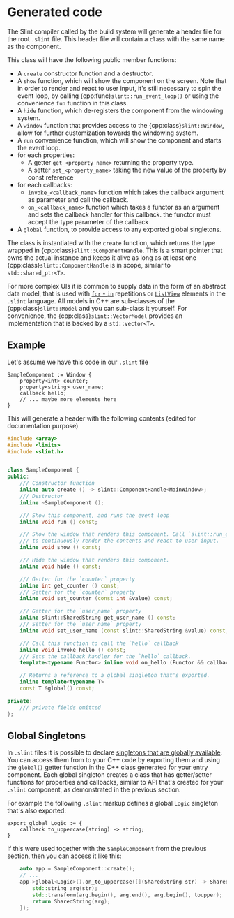 # Generated code

The Slint compiler called by the build system will generate a header file for the root `.slint`
file. This header file will contain a `class` with the same name as the component.

This class will have the following public member functions:

* A `create` constructor function and a destructor.
* A `show` function, which will show the component on the screen. Note that in order to render
  and react to user input, it's still necessary to spin the event loop, by calling {cpp:func}`slint::run_event_loop()`
  or using the convenience `fun` function in this class.
* A `hide` function, which de-registers the component from the windowing system.
* A `window` function that provides access to the {cpp:class}`slint::Window`, allow for further customization
  towards the windowing system.
* A `run` convenience function, which will show the component and starts the event loop.
* for each properties:
  * A getter `get_<property_name>` returning the property type.
  * A setter `set_<property_name>` taking the new value of the property by const reference
* for each callbacks:
  * `invoke_<callback_name>` function which takes the callback argument as parameter and call the callback.
  * `on_<callback_name>` function which takes a functor as an argument and sets the callback handler
     for this callback. the functor must accept the type parameter of the callback
* A `global` function, to provide access to any exported global singletons.

The class is instantiated with the `create` function, which returns the type wrapped in {cpp:class}`slint::ComponentHandle`.
This is a smart pointer that owns the actual instance and keeps it alive as long as at least one {cpp:class}`slint::ComponentHandle`
is in scope, similar to `std::shared_ptr<T>`.

For more complex UIs it is common to supply data in the form of an abstract data model, that is used with
[`for` - `in`](markdown/langref.md#repetition) repetitions or [`ListView`](markdown/widgets.md#listview) elements in the `.slint` language.
All models in C++ are sub-classes of the {cpp:class}`slint::Model` and you can sub-class it yourself. For convenience,
the {cpp:class}`slint::VectorModel` provides an implementation that is backed by a `std::vector<T>`.

## Example

Let's assume we have this code in our `.slint` file

```slint
SampleComponent := Window {
    property<int> counter;
    property<string> user_name;
    callback hello;
    // ... maybe more elements here
}
```

This will generate a header with the following contents (edited for documentation purpose)

```cpp
#include <array>
#include <limits>
#include <slint.h>


class SampleComponent {
public:
    /// Constructor function
    inline auto create () -> slint::ComponentHandle<MainWindow>;
    /// Destructor
    inline ~SampleComponent ();

    /// Show this component, and runs the event loop
    inline void run () const;

    /// Show the window that renders this component. Call `slint::run_event_loop()`
    /// to continuously render the contents and react to user input.
    inline void show () const;

    /// Hide the window that renders this component.
    inline void hide () const;

    /// Getter for the `counter` property
    inline int get_counter () const;
    /// Setter for the `counter` property
    inline void set_counter (const int &value) const;

    /// Getter for the `user_name` property
    inline slint::SharedString get_user_name () const;
    /// Setter for the `user_name` property
    inline void set_user_name (const slint::SharedString &value) const;

    /// Call this function to call the `hello` callback
    inline void invoke_hello () const;
    /// Sets the callback handler for the `hello` callback.
    template<typename Functor> inline void on_hello (Functor && callback_handler) const;

    // Returns a reference to a global singleton that's exported.
    inline template<typename T>
    const T &global() const;

private:
    /// private fields omitted
};
```

## Global Singletons

In `.slint` files it is possible to declare [singletons that are globally available](markdown/langref.md#global-singletons).
You can access them from to your C++ code by exporting them and using the `global()` getter function in the
C++ class generated for your entry component. Each global singleton creates a class that has getter/setter functions
for properties and callbacks, similar to API that's created for your `.slint` component, as demonstrated in the previous section.

For example the following `.slint` markup defines a global `Logic` singleton that's also exported:

```slint,ignore
export global Logic := {
    callback to_uppercase(string) -> string;
}
```

If this were used together with the `SampleComponent` from the previous section, then you can access it
like this:

```cpp
    auto app = SampleComponent::create();
    // ...
    app->global<Logic>().on_to_uppercase([](SharedString str) -> SharedString {
        std::string arg(str);
        std::transform(arg.begin(), arg.end(), arg.begin(), toupper);
        return SharedString(arg);
    });
```
